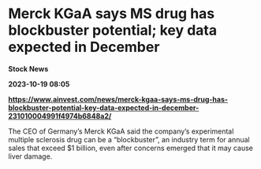 # Merck KGaA says MS drug has blockbuster potential; key data expected in December
**Stock News**

**2023-10-19 08:05**

**https://www.ainvest.com/news/merck-kgaa-says-ms-drug-has-blockbuster-potential-key-data-expected-in-december-231010004991f4974b6848a2/**

The CEO of Germany’s Merck KGaA said the company’s experimental multiple sclerosis drug can be a “blockbuster”, an industry term for annual sales that exceed $1 billion, even after concerns emerged that it may cause liver damage.